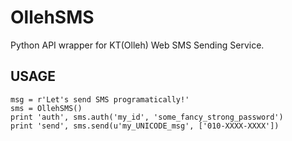 # OllehSMS

Python API wrapper for KT(Olleh) Web SMS Sending Service.

## USAGE

    msg = r'Let's send SMS programatically!'
    sms = OllehSMS()
    print 'auth', sms.auth('my_id', 'some_fancy_strong_password')
    print 'send', sms.send(u'my_UNICODE_msg', ['010-XXXX-XXXX'])

